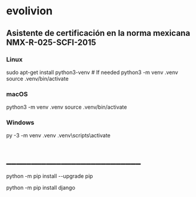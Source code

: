 # evolivion
## Asistente de certificación en la norma mexicana NMX-R-025-SCFI-2015

### Linux
  sudo apt-get install python3-venv    # If needed
  python3 -m venv .venv
  source .venv/bin/activate

### macOS
  python3 -m venv .venv
  source .venv/bin/activate

### Windows
  py -3 -m venv .venv
  .venv\scripts\activate

# ___________________________
  python -m pip install --upgrade pip

  python -m pip install django
